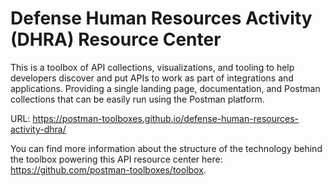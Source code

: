 # Defense Human Resources Activity (DHRA) Resource Center
This is a toolbox of API collections, visualizations, and tooling to help developers discover and put APIs to work as part of integrations and applications. Providing a single landing page, documentation, and Postman collections that can be easily run using the Postman platform.

URL: https://postman-toolboxes.github.io/defense-human-resources-activity-dhra/

You can find more information about the structure of the technology behind the toolbox powering this API resource center here: https://github.com/postman-toolboxes/toolbox.
